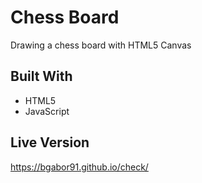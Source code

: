 # Chess Board
Drawing a chess board with HTML5 Canvas

## Built With
 - HTML5
 - JavaScript

## Live Version
https://bgabor91.github.io/check/
